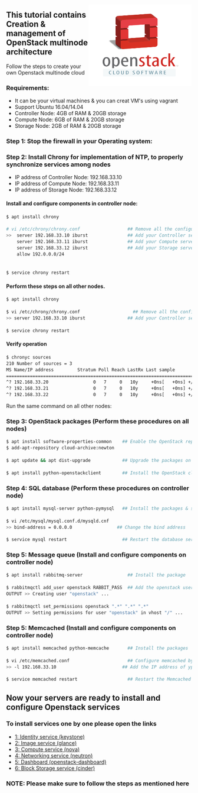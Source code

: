 <a href="https://github.com/Ashwanipal/DOCKER-ELK-stack"><img align="right" width="280" height="220" src="https://github.com/Ashwanipal/Shell-scripts/blob/master/2000px-The_OpenStack_logo.svg.png" /></a>

## This tutorial contains Creation & management of OpenStack multinode architecture 

Follow the steps to create your own Openstack multinode cloud

### Requirements:
   * It can be your virtual machines & you can creat VM's using vagrant
   * Support Ubuntu 16.04/14.04
   * Controller Node: 4GB of RAM & 20GB storage
   * Compute Node: 6GB of RAM & 20GB storage
   * Storage Node: 2GB of RAM & 20GB storage

### Step 1: Stop the firewall in your Operating system:

### Step 2: Install Chrony for implementation of NTP, to properly synchronize services among nodes
  * IP address of Controller Node:  192.168.33.10
  * IP address of Compute Node:     192.168.33.11
  * IP address of Storage Node:     192.168.33.12
#### Install and configure components in controller node:
```sh
$ apt install chrony

# vi /etc/chrony/chrony.conf                  ## Remove all the configuration from /etc/chrony/chrony.conf and add the following
>>  server 192.168.33.10 iburst               ## Add your Controller server IP
    server 192.168.33.11 iburst               ## Add your Compute server IP
    server 192.168.33.12 iburst               ## Add your Storage server IP
    allow 192.0.0.0/24


$ service chrony restart
```
#### Perform these steps on all other nodes.
```sh
$ apt install chrony

$ vi /etc/chrony/chrony.conf                    ## Remove all the configuration from /etc/chrony/chrony.conf and add the following
>> server 192.168.33.10 iburst                ## Add your Controller server IP

$ service chrony restart
```
#### Verify operation
```sh
$ chronyc sources
210 Number of sources = 3
MS Name/IP address         Stratum Poll Reach LastRx Last sample
===============================================================================
^? 192.168.33.20                 0   7     0   10y     +0ns[   +0ns] +/-    0ns
^? 192.168.33.21                 0   7     0   10y     +0ns[   +0ns] +/-    0ns
^? 192.168.33.22                 0   7     0   10y     +0ns[   +0ns] +/-    0ns
```
Run the same command on all other nodes:

### Step 3: OpenStack packages (Perform these procedures on all nodes)
```sh
$ apt install software-properties-common    ## Enable the OpenStack repository
$ add-apt-repository cloud-archive:newton   

$ apt update && apt dist-upgrade            ## Upgrade the packages on your host

$ apt install python-openstackclient        ## Install the OpenStack client
```
### Step 4: SQL database (Perform these procedures on controller node)
```sh
$ apt install mysql-server python-pymysql   ## Install the packages & set the suitable password for your MySQL server

$ vi /etc/mysql/mysql.conf.d/mysqld.cnf 
>> bind-address = 0.0.0.0                 ## Change the bind address

$ service mysql restart                     ## Restart the database service
```
### Step 5: Message queue (Install and configure components on controller node)
```sh
$ apt install rabbitmq-server                 ## Install the package

$ rabbitmqctl add_user openstack RABBIT_PASS  ## Add the openstack user: 
OUTPUT >> Creating user "openstack" ...

$ rabbitmqctl set_permissions openstack ".*" ".*" ".*"
OUTPUT >> Setting permissions for user "openstack" in vhost "/" ...
```
### Step 5: Memcached (Install and configure components on controller node)
```sh
$ apt install memcached python-memcache       ## Install the packages

$ vi /etc/memcached.conf                      ## Configure memcached by editing configuration file
>> -l 192.168.33.10                         ## Add the IP address of ypur controller node

$ service memcached restart                   ## Restart the Memcached service:
```

## Now your servers are ready to install and configure Openstack services

### To install services one by one please open the links

  * <a href="https://github.com/Ashwanipal/DOCKER-ELK-stack/blob/master/Openstack-installation/Identity_service.md"> 1: Identity service  (keystone)</a>
  * <a href="https://github.com/Ashwanipal/DOCKER-ELK-stack/blob/master/Openstack-installation/Image_service.md"> 2: Image service (glance)</a>
  * <a href="#"> 3: Compute service (nova)</a>
  * <a href="#"> 4: Networking service (neutron)</a>
  * <a href="#"> 5: Dashboard (openstack-dashboard)</a>
  * <a href="#"> 6: Block Storage service (cinder)</a>

### NOTE: Please make sure to follow the steps as mentioned here


